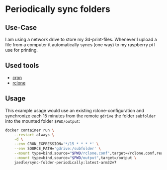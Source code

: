 # Periodically sync folders

## Use-Case

I am using a network drive to store my 3d-print-files. Whenever I upload a file from a computer it automatically syncs (one way) to my raspberry pi I use for printing.

## Used tools

- [cron](https://en.wikipedia.org/wiki/Cron)
- [rclone](https://rclone.org/)

## Usage

This example usage would use an existing rclone-configuration and synchronize each 15 minutes from the remote `gdrive` the folder `subfolder` into the mounted folder `$PWD/output`:

```sh
docker container run \
    --restart always \
    -d \
    --env CRON_EXPRESSION='*/15 * * * *' \
    --env SOURCE_PATH='gdrive:/subfolder' \
    --mount type=bind,source="$PWD/rclone.conf",target=/rclone.conf,readonly \
    --mount type=bind,source="$PWD/output",target=/output \
    jaedle/sync-folder-periodically:latest-arm32v7
```